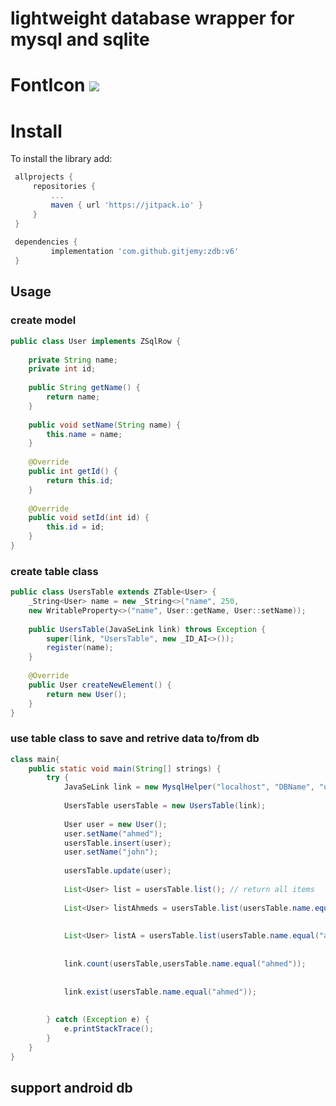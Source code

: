 # lightweight database wrapper for mysql and sqlite

FontIcon [![](https://jitpack.io/v/AhmedJamalAhmed/lightweight-database-wrapper-mysql-sqlite.svg)](https://jitpack.io/#AhmedJamalAhmed/lightweight-database-wrapper-mysql-sqlite)
======== 


Install
=======

To install the library add: 
 
   ```gradle
	allprojects {
		repositories {
			...
			maven { url 'https://jitpack.io' }
		}
	}
	
	dependencies {
	        implementation 'com.github.gitjemy:zdb:v6'
	}
   ```  
## Usage
  
### create model 

```java
public class User implements ZSqlRow {
    
    private String name;
    private int id;
    
    public String getName() {
        return name;
    }
    
    public void setName(String name) {
        this.name = name;
    }
    
    @Override
    public int getId() {
        return this.id;
    }
    
    @Override
    public void setId(int id) {
        this.id = id;
    }
}
```

### create table class 

```java
public class UsersTable extends ZTable<User> { 
    _String<User> name = new _String<>("name", 250,
    new WritableProperty<>("name", User::getName, User::setName));
       
    public UsersTable(JavaSeLink link) throws Exception {
        super(link, "UsersTable", new _ID_AI<>());
        register(name);
    }
      
    @Override
    public User createNewElement() {
        return new User(); 
    }
}
```
### use table class to save and retrive data to/from db

```java
class main{
    public static void main(String[] strings) { 
        try { 
            JavaSeLink link = new MysqlHelper("localhost", "DBName", "user", "pass");
           
            UsersTable usersTable = new UsersTable(link);
           
            User user = new User();
            user.setName("ahmed");
            usersTable.insert(user);
            user.setName("john");
           
            usersTable.update(user);
            
            List<User> list = usersTable.list(); // return all items
            
            List<User> listAhmeds = usersTable.list(usersTable.name.equal("ahmed"));
           
                    
            List<User> listA = usersTable.list(usersTable.name.equal("ahmed").or(usersTable.getID().equal(10)));
           
                    
            link.count(usersTable,usersTable.name.equal("ahmed"));
           
                    
            link.exist(usersTable.name.equal("ahmed"));
           
           
        } catch (Exception e) {
            e.printStackTrace();
        }
    }
}
```


## support android db

